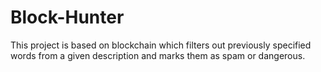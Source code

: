 # Block-Hunter
This project is based on blockchain which filters out previously specified words from a given description and marks them as spam or dangerous.
